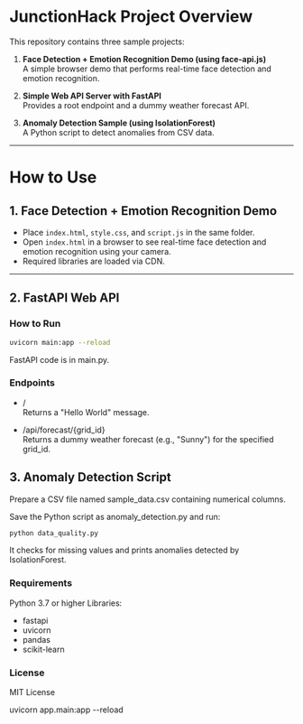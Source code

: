 # JunctionHack Project Overview

This repository contains three sample projects:

1. **Face Detection + Emotion Recognition Demo (using face-api.js)**  
   A simple browser demo that performs real-time face detection and emotion recognition.

2. **Simple Web API Server with FastAPI**  
   Provides a root endpoint and a dummy weather forecast API.

3. **Anomaly Detection Sample (using IsolationForest)**  
   A Python script to detect anomalies from CSV data.

---

# How to Use

## 1. Face Detection + Emotion Recognition Demo

- Place `index.html`, `style.css`, and `script.js` in the same folder.
- Open `index.html` in a browser to see real-time face detection and emotion recognition using your camera.
- Required libraries are loaded via CDN.

---

## 2. FastAPI Web API

### How to Run

```bash
uvicorn main:app --reload
```
FastAPI code is in main.py.

### Endpoints
- /
<br>Returns a "Hello World" message.

- /api/forecast/{grid_id}
<br>Returns a dummy weather forecast (e.g., "Sunny") for the specified grid_id.

## 3. Anomaly Detection Script
Prepare a CSV file named sample_data.csv containing numerical columns.

Save the Python script as anomaly_detection.py and run:
```bash
python data_quality.py
```
It checks for missing values and prints anomalies detected by IsolationForest.

### Requirements
Python 3.7 or higher
Libraries:
- fastapi
- uvicorn
- pandas
- scikit-learn
### License
MIT License

uvicorn app.main:app --reload
